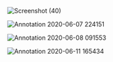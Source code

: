 ![Screenshot (40)](https://user-images.githubusercontent.com/50516206/83973203-72d7de80-a902-11ea-8a95-a47e4a1c8ec9.png)

![Annotation 2020-06-07 224151](https://user-images.githubusercontent.com/50516206/83975218-6490bf00-a910-11ea-895c-c9e289284dae.jpg)

![Annotation 2020-06-08 091553](https://user-images.githubusercontent.com/50516206/83991527-a2223600-a96a-11ea-8ac9-8fabe9d75e8d.jpg)

![Annotation 2020-06-11 165434](https://user-images.githubusercontent.com/50516206/84379928-3824bd80-ac04-11ea-9af1-73f13dd24fe6.jpg)

